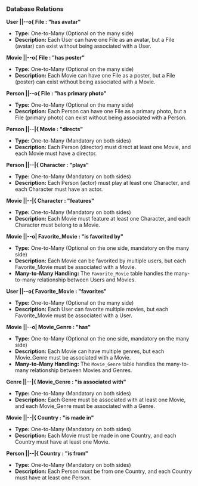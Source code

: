 ### Database Relations

**User ||--o{ File : "has avatar"**

- **Type:** One-to-Many (Optional on the many side)
- **Description:** Each User can have one File as an avatar, but a File (avatar) can exist without being associated with a User.

**Movie ||--o{ File : "has poster"**

- **Type:** One-to-Many (Optional on the many side)
- **Description:** Each Movie can have one File as a poster, but a File (poster) can exist without being associated with a Movie.

**Person ||--o{ File : "has primary photo"**

- **Type:** One-to-Many (Optional on the many side)
- **Description:** Each Person can have one File as a primary photo, but a File (primary photo) can exist without being associated with a Person.

**Person ||--|{ Movie : "directs"**

- **Type:** One-to-Many (Mandatory on both sides)
- **Description:** Each Person (director) must direct at least one Movie, and each Movie must have a director.

**Person ||--|{ Character : "plays"**

- **Type:** One-to-Many (Mandatory on both sides)
- **Description:** Each Person (actor) must play at least one Character, and each Character must have an actor.

**Movie ||--|{ Character : "features"**

- **Type:** One-to-Many (Mandatory on both sides)
- **Description:** Each Movie must feature at least one Character, and each Character must belong to a Movie.

**Movie ||--o| Favorite_Movie : "is favorited by"**

- **Type:** One-to-Many (Optional on the one side, mandatory on the many side)
- **Description:** Each Movie can be favorited by multiple users, but each Favorite_Movie must be associated with a Movie.
- **Many-to-Many Handling:** The `Favorite_Movie` table handles the many-to-many relationship between Users and Movies.

**User ||--o{ Favorite_Movie : "favorites"**

- **Type:** One-to-Many (Optional on the many side)
- **Description:** Each User can favorite multiple movies, but each Favorite_Movie must be associated with a User.

**Movie ||--o| Movie_Genre : "has"**

- **Type:** One-to-Many (Optional on the one side, mandatory on the many side)
- **Description:** Each Movie can have multiple genres, but each Movie_Genre must be associated with a Movie.
- **Many-to-Many Handling:** The `Movie_Genre` table handles the many-to-many relationship between Movies and Genres.

**Genre ||--|{ Movie_Genre : "is associated with"**

- **Type:** One-to-Many (Mandatory on both sides)
- **Description:** Each Genre must be associated with at least one Movie, and each Movie_Genre must be associated with a Genre.

**Movie ||--|{ Country : "is made in"**

- **Type:** One-to-Many (Mandatory on both sides)
- **Description:** Each Movie must be made in one Country, and each Country must have at least one Movie.

**Person ||--|{ Country : "is from"**

- **Type:** One-to-Many (Mandatory on both sides)
- **Description:** Each Person must be from one Country, and each Country must have at least one Person.
